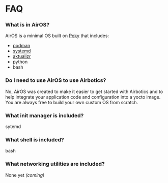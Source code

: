 # FAQ

### What is in AirOS?

AirOS is a minimal OS built on [Poky](https://www.yoctoproject.org/software-item/poky/) that includes:
- [podman](https://podman.io/)
- [systemd](https://systemd.io/)
- [aktualizr](https://github.com/advancedtelematic/aktualizr)
- python
- bash

### Do I need to use AirOS to use Airbotics? 
No, AirOS was created to make it easier to get started with Airbotics and to help integrate your application code and configuration into a yocto image. You are always free to build your own custom OS from scratch.


### What init manager is included?

sytemd

###  What shell is included?

bash

### What networking utilities are included?

None yet _(coming)_